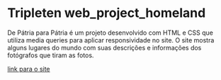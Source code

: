 # Tripleten web_project_homeland

De Pátria para Pátria é um projeto desenvolvido com HTML e CSS que utiliza media queries para aplicar responsividade no site. O site mostra alguns lugares do mundo com suas descrições e informações dos fotógrafos que tiram as fotos.

[link para o site](https://fab2023br.github.io/web_project_homeland/)